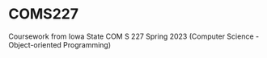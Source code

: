 # COMS227
Coursework from Iowa State COM S 227 Spring 2023 (Computer Science - Object-oriented Programming)
